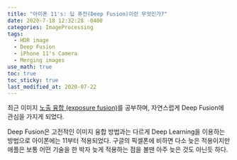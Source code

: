 ```yaml
---
title: "아이폰 11's: 딥 퓨전(Deep Fusion)이란 무엇인가?"
date: 2020-7-18 12:32:28 -0400
categories: ImageProcessing
tags:
  - HDR image 
  - Deep Fusion
  - iPhone 11's Camera 
  - Merging images 
use_math: true
toc: true
toc_sticky: true
last_modified_at: 2020-07-22
---
```



최근 이미지 [노출 융합 (exposure fusion)](https://gimoonnam.github.io/imageprocessing/exposureFusion_Kor/)를 공부하며, 
자연스럽게 Deep Fusion에 관심을 가지게 되었다.  

Deep Fusion은 고전적인 이미지 융합 방법과는 다르게 Deep Learning을 이용하는 방법으로 아이폰에는 11부터 적용되었다. 구글의 픽셀폰에 비하면 
다소 늦은 적용이지만 애플은 보통 어떤 기술을 한 박자 늦게 적용하는 점을 볼땐 아주 늦은 것도 아닌듯 하다. 
